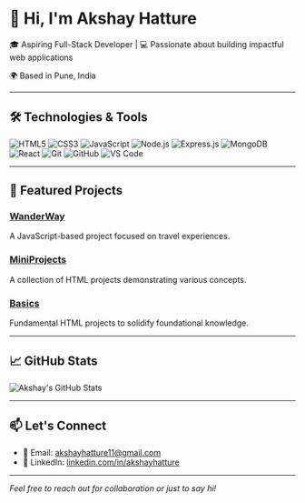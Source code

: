 # 👋 Hi, I'm Akshay Hatture

🎓 Aspiring Full-Stack Developer | 💻 Passionate about building impactful web applications

🌍 Based in Pune, India

---

## 🛠️ Technologies & Tools

![HTML5](https://img.shields.io/badge/-HTML5-E34F26?style=flat&logo=html5&logoColor=white)
![CSS3](https://img.shields.io/badge/-CSS3-1572B6?style=flat&logo=css3)
![JavaScript](https://img.shields.io/badge/-JavaScript-F7DF1E?style=flat&logo=javascript&logoColor=black)
![Node.js](https://img.shields.io/badge/-Node.js-339933?style=flat&logo=node.js&logoColor=white)
![Express.js](https://img.shields.io/badge/-Express.js-000000?style=flat&logo=express&logoColor=white)
![MongoDB](https://img.shields.io/badge/-MongoDB-47A248?style=flat&logo=mongodb&logoColor=white)
![React](https://img.shields.io/badge/-React-61DAFB?style=flat&logo=react&logoColor=black)
![Git](https://img.shields.io/badge/-Git-F05032?style=flat&logo=git&logoColor=white)
![GitHub](https://img.shields.io/badge/-GitHub-181717?style=flat&logo=github&logoColor=white)
![VS Code](https://img.shields.io/badge/-VS%20Code-007ACC?style=flat&logo=visual-studio-code&logoColor=white)

---

## 📂 Featured Projects

### [WanderWay](https://github.com/akshayhatture/WanderWay)
A JavaScript-based project focused on travel experiences.

### [MiniProjects](https://github.com/akshayhatture/MiniProjects)
A collection of HTML projects demonstrating various concepts.

### [Basics](https://github.com/akshayhatture/Basics)
Fundamental HTML projects to solidify foundational knowledge.

---

## 📈 GitHub Stats

![Akshay's GitHub Stats](https://github-readme-stats.vercel.app/api?username=akshayhatture&show_icons=true&theme=radical)

---

## 📫 Let's Connect

- 📧 Email: [akshayhatture11@gmail.com](mailto:akshayhatture11@gmail.com)
- 💼 LinkedIn: [linkedin.com/in/akshayhatture](https://www.linkedin.com/in/akshayhatture)

---

*Feel free to reach out for collaboration or just to say hi!*
